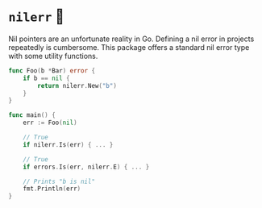 # `nilerr` :facepalm:

Nil pointers are an unfortunate reality in Go. Defining a nil error in projects repeatedly is cumbersome. This package offers a standard nil error type with some utility functions.

```go
func Foo(b *Bar) error {
    if b == nil {
        return nilerr.New("b")
    }
}

func main() {
    err := Foo(nil)

    // True
    if nilerr.Is(err) { ... }

    // True
    if errors.Is(err, nilerr.E) { ... }

    // Prints "b is nil"
    fmt.Println(err)
}
```